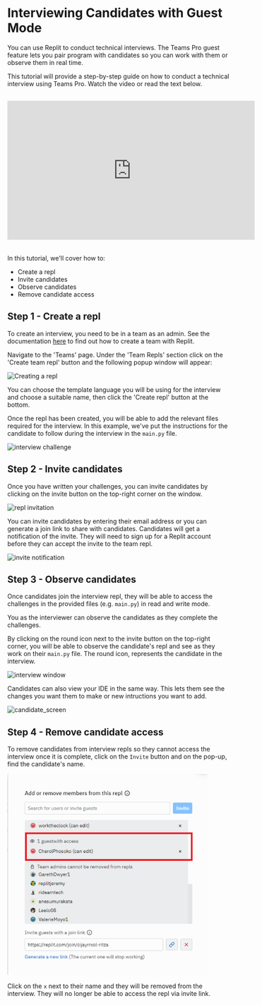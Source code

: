 # Interviewing Candidates with Guest Mode

You can use Replit to conduct technical interviews. The Teams Pro guest feature lets you pair program with candidates so you can work with them or observe them in real time.

This tutorial will provide a step-by-step guide on how to conduct a technical interview using Teams Pro. Watch the video or read the text below.

<div class="video-container" style="text-align: center;margin: 30px 0;">
<iframe width="560" height="315" src="https://www.youtube.com/embed/pOOdoXUu5SI" title="YouTube video player" frameborder="0" allow="accelerometer; autoplay; clipboard-write; encrypted-media; gyroscope; picture-in-picture" allowfullscreen></iframe></div>

In this tutorial, we'll cover how to:

- Create a repl
- Invite candidates
- Observe candidates
- Remove candidate access

## Step 1 - Create a repl

To create an interview, you need to be in a team as an admin. See the documentation [here](/teams-pro/managing-teams) to find out how to create a team with Replit.

Navigate to the 'Teams' page. Under the 'Team Repls' section click on the 'Create team repl' button and the following popup window will appear:

<img src="/images/teamsPro/interviewing-candidates-tutorial-images/create_interview_repl.png"
    alt="Creating a repl"
    style="width: 80% !important;"/>

You can choose the template language you will be using for the interview and choose a suitable name, then click the 'Create repl' button at the bottom. 

Once the repl has been created, you will be able to add the relevant files required for the interview. In this example, we've put the instructions for the candidate to follow during the interview in the `main.py` file.

![interview challenge](/images/teamsPro/interviewing-candidates-tutorial-images/instructions.png)

## Step 2 - Invite candidates

Once you have written your challenges, you can invite candidates by clicking on the invite button on the top-right corner on the window.

<img src="/images/teamsPro/interviewing-candidates-tutorial-images/invite_members.png"
    alt="repl invitation"
    style="width: 90% !important;"/>

You can invite candidates by entering their email address or you can generate a join link to share with candidates. Candidates will get a notification of the invite. They will need to sign up for a Replit account before they can accept the invite to the team repl.


<img src="/images/teamsPro/interviewing-candidates-tutorial-images/notification.png"
    alt="invite notification"
    style="width: 60% !important;"/>

## Step 3 - Observe candidates

Once candidates join the interview repl, they will be able to access the challenges in the provided files (e.g. `main.py`) in read and write mode.

You as the interviewer can observe the candidates as they complete the challenges.

By clicking on the round icon next to the invite button on the top-right corner, you will be able to observe the candidate's repl and see as they work on their `main.py` file. The round icon, represents the candidate in the interview.

![interview window](/images/teamsPro/interviewing-candidates-tutorial-images/interview_screen.gif)

Candidates can also view your IDE in the same way. This lets them see the changes you want them to make or new intructions you want to add.

![candidate_screen](/images/teamsPro/interviewing-candidates-tutorial-images/candidate_screen.png)

## Step 4 - Remove candidate access

To remove candidates from interview repls so they cannot access the interview once it is complete, click on the `Invite` button and on the pop-up, find the candidate's name.

<img src="static/images/teamsPro/interviewing-candidates-tutorial-images/remove-candidates.png"
    alt="remove candidate access"
    style="width: 90% !important;"/>

Click on the `x` next to their name and they will be removed from the interview. They will no longer be able to access the repl via invite link.
